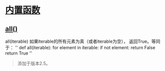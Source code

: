 # [内置函数](https://github.com/Summer-Felix/Develop/blob/master/Python/内置函数.md) #

## [all()](http://python.usyiyi.cn/translate/python_352/library/functions.html) ##

all(iterable)
如果iterable的所有元素为真（或者iterable为空）， 返回True。等同于：
''
def all(iterable):
    for element in iterable:
        if not element:
            return False
    return True
''

> 添加于版本2.5。
